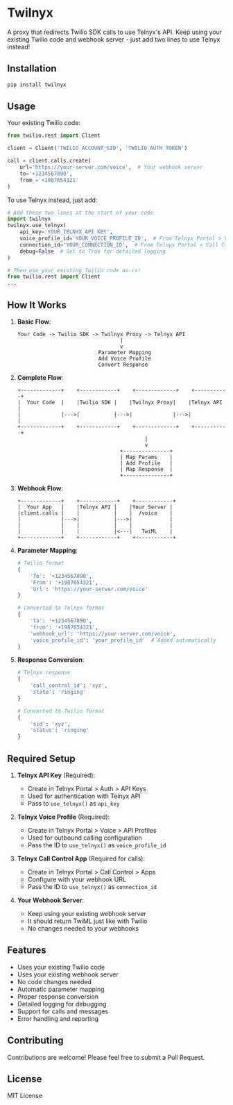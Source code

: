 # Twilnyx

A proxy that redirects Twilio SDK calls to use Telnyx's API. Keep using your existing Twilio code and webhook server - just add two lines to use Telnyx instead!

## Installation

```bash
pip install twilnyx
```

## Usage

Your existing Twilio code:
```python
from twilio.rest import Client

client = Client('TWILIO_ACCOUNT_SID', 'TWILIO_AUTH_TOKEN')

call = client.calls.create(
    url='https://your-server.com/voice',  # Your webhook server
    to='+1234567890',
    from_='+1987654321'
)
```

To use Telnyx instead, just add:
```python
# Add these two lines at the start of your code
import twilnyx
twilnyx.use_telnyx(
    api_key='YOUR_TELNYX_API_KEY',
    voice_profile_id='YOUR_VOICE_PROFILE_ID',  # From Telnyx Portal > Voice > API Profiles
    connection_id='YOUR_CONNECTION_ID',  # From Telnyx Portal > Call Control > Apps
    debug=False  # Set to True for detailed logging
)

# Then use your existing Twilio code as-is!
from twilio.rest import Client
...
```

## How It Works

1. **Basic Flow**:
   ```
   Your Code -> Twilio SDK -> Twilnyx Proxy -> Telnyx API
                                    |
                                    v
                             Parameter Mapping
                             Add Voice Profile
                             Convert Response
   ```

2. **Complete Flow**:
   ```
   +-------------+    +------------+    +-------------+    +-----------+
   |  Your Code  |    |Twilio SDK |    |Twilnyx Proxy|    |Telnyx API |
   |             |--->|           |--->|             |--->|           |
   +-------------+    +------------+    +-------------+    +-----------+
                                            |
                                            v
                                    +---------------+
                                    | Map Params    |
                                    | Add Profile   |
                                    | Map Response  |
                                    +---------------+
   ```

3. **Webhook Flow**:
   ```
   +-------------+    +------------+    +------------+
   |  Your App   |    |Telnyx API |    |Your Server |
   |client.calls |    |           |    |  /voice    |
   |             |--->|           |--->|            |
   |             |    |           |    |            |
   |             |    |           |<---|   TwiML    |
   +-------------+    +------------+    +------------+
   ```

4. **Parameter Mapping**:
   ```python
   # Twilio format
   {
       'To': '+1234567890',
       'From': '+1987654321',
       'Url': 'https://your-server.com/voice'
   }
   
   # Converted to Telnyx format
   {
       'to': '+1234567890',
       'from': '+1987654321',
       'webhook_url': 'https://your-server.com/voice',
       'voice_profile_id': 'your_profile_id'  # Added automatically
   }
   ```

5. **Response Conversion**:
   ```python
   # Telnyx response
   {
       'call_control_id': 'xyz',
       'state': 'ringing'
   }
   
   # Converted to Twilio format
   {
       'sid': 'xyz',
       'status': 'ringing'
   }
   ```

## Required Setup

1. **Telnyx API Key** (Required):
   - Create in Telnyx Portal > Auth > API Keys
   - Used for authentication with Telnyx API
   - Pass to `use_telnyx()` as `api_key`

2. **Telnyx Voice Profile** (Required):
   - Create in Telnyx Portal > Voice > API Profiles
   - Used for outbound calling configuration
   - Pass the ID to `use_telnyx()` as `voice_profile_id`

3. **Telnyx Call Control App** (Required for calls):
   - Create in Telnyx Portal > Call Control > Apps
   - Configure with your webhook URL
   - Pass the ID to `use_telnyx()` as `connection_id`

4. **Your Webhook Server**:
   - Keep using your existing webhook server
   - It should return TwiML just like with Twilio
   - No changes needed to your webhooks

## Features

- Uses your existing Twilio code
- Uses your existing webhook server
- No code changes needed
- Automatic parameter mapping
- Proper response conversion
- Detailed logging for debugging
- Support for calls and messages
- Error handling and reporting

## Contributing

Contributions are welcome! Please feel free to submit a Pull Request.

## License

MIT License
